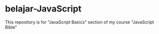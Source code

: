 # belajar-JavaScript
This repository is for "JavaScript Basics" section of my course "JavaScript Bible"
